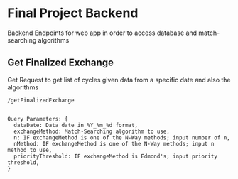# Final Project Backend
Backend Endpoints for web app in order to access database and match-searching algorithms

## Get Finalized Exchange
Get Request to get list of cycles given data from a specific date and also the algorithms
```
/getFinalizedExchange


Query Parameters: {
  dataDate: Data date in %Y_%m_%d format,
  exchangeMethod: Match-Searching algorithm to use,
  n: IF exchangeMethod is one of the N-Way methods; input number of n,
  nMethod: IF exchangeMethod is one of the N-Way methods; input n method to use,
  priorityThreshold: IF exchangeMethod is Edmond's; input priority threshold,
}
```
